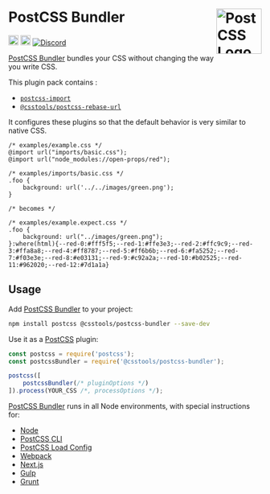# PostCSS Bundler [<img src="https://postcss.github.io/postcss/logo.svg" alt="PostCSS Logo" width="90" height="90" align="right">][PostCSS]

[<img alt="npm version" src="https://img.shields.io/npm/v/@csstools/postcss-bundler.svg" height="20">][npm-url] [<img alt="Build Status" src="https://github.com/csstools/postcss-plugins/workflows/test/badge.svg" height="20">][cli-url] [<img alt="Discord" src="https://shields.io/badge/Discord-5865F2?logo=discord&logoColor=white">][discord]

[PostCSS Bundler] bundles your CSS without changing the way you write CSS.

This plugin pack contains : 
- [`postcss-import`](https://github.com/postcss/postcss-import)
- [`@csstools/postcss-rebase-url`](https://github.com/csstools/postcss-plugins/tree/main/plugins/postcss-rebase-url)

It configures these plugins so that the default behavior is very similar to native CSS.

```pcss
/* examples/example.css */
@import url("imports/basic.css");
@import url("node_modules://open-props/red");

/* examples/imports/basic.css */
.foo {
	background: url('../../images/green.png');
}

/* becomes */

/* examples/example.expect.css */
.foo {
	background: url("../images/green.png");
}:where(html){--red-0:#fff5f5;--red-1:#ffe3e3;--red-2:#ffc9c9;--red-3:#ffa8a8;--red-4:#ff8787;--red-5:#ff6b6b;--red-6:#fa5252;--red-7:#f03e3e;--red-8:#e03131;--red-9:#c92a2a;--red-10:#b02525;--red-11:#962020;--red-12:#7d1a1a}
```

## Usage

Add [PostCSS Bundler] to your project:

```bash
npm install postcss @csstools/postcss-bundler --save-dev
```

Use it as a [PostCSS] plugin:

```js
const postcss = require('postcss');
const postcssBundler = require('@csstools/postcss-bundler');

postcss([
	postcssBundler(/* pluginOptions */)
]).process(YOUR_CSS /*, processOptions */);
```

[PostCSS Bundler] runs in all Node environments, with special
instructions for:

- [Node](INSTALL.md#node)
- [PostCSS CLI](INSTALL.md#postcss-cli)
- [PostCSS Load Config](INSTALL.md#postcss-load-config)
- [Webpack](INSTALL.md#webpack)
- [Next.js](INSTALL.md#nextjs)
- [Gulp](INSTALL.md#gulp)
- [Grunt](INSTALL.md#grunt)

[cli-url]: https://github.com/csstools/postcss-plugins/actions/workflows/test.yml?query=workflow/test

[discord]: https://discord.gg/bUadyRwkJS
[npm-url]: https://www.npmjs.com/package/@csstools/postcss-bundler

[PostCSS]: https://github.com/postcss/postcss
[PostCSS Bundler]: https://github.com/csstools/postcss-plugins/tree/main/plugin-packs/postcss-bundler
